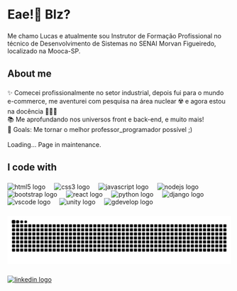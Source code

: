<h1 align="left">Eae!👋 Blz?</h1>

###

<p align="left">Me chamo Lucas e atualmente sou Instrutor de Formação Profissional no técnico de Desenvolvimento de Sistemas no SENAI Morvan Figueiredo, localizado na Mooca-SP.</p>

###

<h2 align="left">About me</h2>

###

<p align="left">✨ Comecei profissionalmente no setor industrial, depois fui para o mundo e-commerce, me aventurei com pesquisa na área nuclear ☢️ e agora estou na docência 👨🏻‍🏫<br>📚 Me aprofundando nos universos front e back-end, e muito mais!<br>🎯 Goals: Me tornar o melhor professor_programador possível ;)<br><br>Loading... Page in maintenance.</p>

###

<h2 align="left">I code with</h2>

###

<div align="left">
  <img src="https://cdn.jsdelivr.net/gh/devicons/devicon/icons/html5/html5-original.svg" height="40" alt="html5 logo"  />
  <img width="12" />
  <img src="https://cdn.jsdelivr.net/gh/devicons/devicon/icons/css3/css3-original.svg" height="40" alt="css3 logo"  />
  <img width="12" />
  <img src="https://cdn.jsdelivr.net/gh/devicons/devicon/icons/javascript/javascript-original.svg" height="40" alt="javascript logo"  />
  <img width="12" />
  <img src="https://cdn.jsdelivr.net/gh/devicons/devicon/icons/nodejs/nodejs-original.svg" height="40" alt="nodejs logo"  />
  <img width="12" />
  <img src="https://cdn.jsdelivr.net/gh/devicons/devicon/icons/bootstrap/bootstrap-original.svg" height="40" alt="bootstrap logo"  />
  <img width="12" />
  <img src="https://cdn.jsdelivr.net/gh/devicons/devicon/icons/react/react-original.svg" height="40" alt="react logo"  />
  <img width="12" />
  <img src="https://cdn.jsdelivr.net/gh/devicons/devicon/icons/python/python-original.svg" height="40" alt="python logo"  />
  <img width="12" />
  <img src="https://cdn.jsdelivr.net/gh/devicons/devicon/icons/django/django-plain.svg" height="40" alt="django logo"  />
  <img width="12" />
  <img src="https://cdn.jsdelivr.net/gh/devicons/devicon/icons/vscode/vscode-original.svg" height="40" alt="vscode logo"  />
  <img width="12" />
  <img src="https://cdn.jsdelivr.net/gh/devicons/devicon/icons/unity/unity-original.svg" height="40" alt="unity logo"/>
  <img width="12" />  
  <img src="https://gdevelop.io/static/img/logo-white-outline.b78df84b.svg" height="40" alt="gdevelop logo"/>
</div>

###

<div align="left">
</div>

###

<img src="https://raw.githubusercontent.com/lsfrenzel/lsfrenzel/output/snake.svg" alt="Snake animation" />

###

<div align="left">
  <a href="https://www.linkedin.com/in/lucas-shimada-frenzel-9a748533/" target="_blank">
    <img src="https://img.shields.io/static/v1?message=LinkedIn&logo=linkedin&label=&color=0077B5&logoColor=white&labelColor=&style=for-the-badge" height="40" alt="linkedin logo"  />
  </a>
</div>

###
